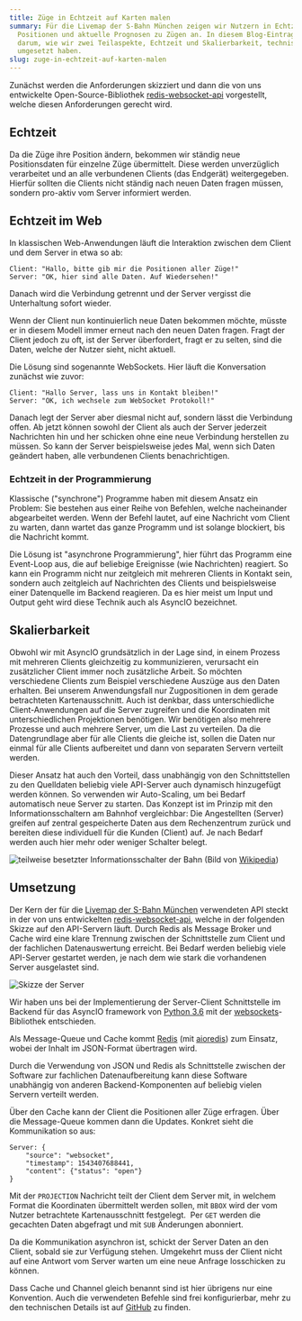 ```yaml
---
title: Züge in Echtzeit auf Karten malen
summary: Für die Livemap der S-Bahn München zeigen wir Nutzern in Echtzeit die
  Positionen und aktuelle Prognosen zu Zügen an. In diesem Blog-Eintrag geht es
  darum, wie wir zwei Teilaspekte, Echtzeit und Skalierbarkeit, technisch
  umgesetzt haben.
slug: zuge-in-echtzeit-auf-karten-malen
---
```

Zunächst werden die Anforderungen skizziert und dann die von uns entwickelte Open-Source-Bibliothek [redis-websocket-api](https://github.com/geops/redis-websocket-api) vorgestellt, welche diesen Anforderungen gerecht wird.

Echtzeit
--------

Da die Züge ihre Position ändern, bekommen wir ständig neue Positionsdaten für einzelne Züge übermittelt. Diese werden unverzüglich verarbeitet und an alle verbundenen Clients (das Endgerät) weitergegeben. Hierfür sollten die Clients nicht ständig nach neuen Daten fragen müssen, sondern pro-aktiv vom Server informiert werden.

## Echtzeit im Web

In klassischen Web-Anwendungen läuft die Interaktion zwischen dem Client und dem Server in etwa so ab:

    Client: "Hallo, bitte gib mir die Positionen aller Züge!"
    Server: "OK, hier sind alle Daten. Auf Wiedersehen!"
        

Danach wird die Verbindung getrennt und der Server vergisst die Unterhaltung sofort wieder.

Wenn der Client nun kontinuierlich neue Daten bekommen möchte, müsste er in diesem Modell immer erneut nach den neuen Daten fragen. Fragt der Client jedoch zu oft, ist der Server überfordert, fragt er zu selten, sind die Daten, welche der Nutzer sieht, nicht aktuell.

Die Lösung sind sogenannte WebSockets. Hier läuft die Konversation zunächst wie zuvor:

    Client: "Hallo Server, lass uns in Kontakt bleiben!"
    Server: "OK, ich wechsele zum WebSocket Protokoll!"
        

Danach legt der Server aber diesmal nicht auf, sondern lässt die Verbindung offen. Ab jetzt können sowohl der Client als auch der Server jederzeit Nachrichten hin und her schicken ohne eine neue Verbindung herstellen zu müssen. So kann der Server beispielsweise jedes Mal, wenn sich Daten geändert haben, alle verbundenen Clients benachrichtigen.

### Echtzeit in der Programmierung

Klassische ("synchrone") Programme haben mit diesem Ansatz ein Problem: Sie bestehen aus einer Reihe von Befehlen, welche nacheinander abgearbeitet werden. Wenn der Befehl lautet, auf eine Nachricht vom Client zu warten, dann wartet das ganze Programm und ist solange blockiert, bis die Nachricht kommt.

Die Lösung ist "asynchrone Programmierung", hier führt das Programm eine Event-Loop aus, die auf beliebige Ereignisse (wie Nachrichten) reagiert. So kann ein Programm nicht nur zeitgleich mit mehreren Clients in Kontakt sein, sondern auch zeitgleich auf Nachrichten des Clients und beispielsweise einer Datenquelle im Backend reagieren. Da es hier meist um Input und Output geht wird diese Technik auch als AsyncIO bezeichnet.

Skalierbarkeit
--------------

Obwohl wir mit AsyncIO grundsätzlich in der Lage sind, in einem Prozess mit mehreren Clients gleichzeitig zu kommunizieren, verursacht ein zusätzlicher Client immer noch zusätzliche Arbeit. So möchten verschiedene Clients zum Beispiel verschiedene Auszüge aus den Daten erhalten. Bei unserem Anwendungsfall nur Zugpositionen in dem gerade betrachteten Kartenausschnitt. Auch ist denkbar, dass unterschiedliche Client-Anwendungen auf die Server zugreifen und die Koordinaten mit unterschiedlichen Projektionen benötigen. Wir benötigen also mehrere Prozesse und auch mehrere Server, um die Last zu verteilen. Da die Datengrundlage aber für alle Clients die gleiche ist, sollen die Daten nur einmal für alle Clients aufbereitet und dann von separaten Servern verteilt werden.

Dieser Ansatz hat auch den Vorteil, dass unabhängig von den Schnittstellen zu den Quelldaten beliebig viele API-Server auch dynamisch hinzugefügt werden können. So verwenden wir Auto-Scaling, um bei Bedarf automatisch neue Server zu starten. Das Konzept ist im Prinzip mit den Informationsschaltern am Bahnhof vergleichbar: Die Angestellten (Server) greifen auf zentral gespeicherte Daten aus dem Rechenzentrum zurück und bereiten diese individuell für die Kunden (Client) auf. Je nach Bedarf werden auch hier mehr oder weniger Schalter belegt.

![teilweise besetzter Informationsschalter der Bahn](/images/blog/zuge-in-echtzeit-auf-karten-malen/DB_Informationsschalter_small.jpg)
(Bild von [Wikipedia](https://de.wikipedia.org/wiki/Datei:DB_Informationsschalter.jpg))

Umsetzung
---------

Der Kern der für die [Livemap der S-Bahn München](https://geops.de/sbahnm-live) verwendeten API steckt in der von uns entwickelten [redis-websocket-api](https://github.com/geops/redis-websocket-api), welche in der folgenden Skizze auf den API-Servern läuft. Durch Redis als Message Broker und Cache wird eine klare Trennung zwischen der Schnittstelle zum Client und der fachlichen Datenauswertung erreicht. Bei Bedarf werden beliebig viele API-Server gestartet werden, je nach dem wie stark die vorhandenen Server ausgelastet sind.

![Skizze der Server](/images/blog/zuge-in-echtzeit-auf-karten-malen/t.png)

Wir haben uns bei der Implementierung der Server-Client Schnittstelle im Backend für das AsyncIO framework von [Python 3.6](https://www.python.org/) mit der [websockets](https://github.com/aaugustin/websockets)\-Bibliothek entschieden.

Als Message-Queue und Cache kommt [Redis](https://redis.io) (mit [aioredis](https://github.com/aio-libs/aioredis)) zum Einsatz, wobei der Inhalt im JSON-Format übertragen wird.

Durch die Verwendung von JSON und Redis als Schnittstelle zwischen der Software zur fachlichen Datenaufbereitung kann diese Software unabhängig von anderen Backend-Komponenten auf beliebig vielen Servern verteilt werden.

Über den Cache kann der Client die Positionen aller Züge erfragen. Über die Message-Queue kommen dann die Updates. Konkret sieht die Kommunikation so aus:

    Server: {
        "source": "websocket",
        "timestamp": 1543407688441,
        "content": {"status": "open"}
    }

Mit der `PROJECTION` Nachricht teilt der Client dem Server mit, in welchem Format die Koordinaten übermittelt werden sollen, mit `BBOX` wird der vom Nutzer betrachtete Kartenausschnitt festgelegt.  Per `GET` werden die gecachten Daten abgefragt und mit `SUB` Änderungen abonniert.

Da die Kommunikation asynchron ist, schickt der Server Daten an den Client, sobald sie zur Verfügung stehen. Umgekehrt muss der Client nicht auf eine Antwort vom Server warten um eine neue Anfrage losschicken zu können.

Dass Cache und Channel gleich benannt sind ist hier übrigens nur eine Konvention. Auch die verwendeten Befehle sind frei konfigurierbar, mehr zu den technischen Details ist auf [GitHub](https://github.com/geops/redis-websocket-api) zu finden.